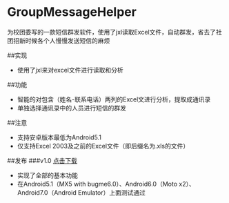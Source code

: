 # GroupMessageHelper
为校团委写的一款短信群发软件，使用了jxl读取Excel文件，自动群发，省去了社团招新时候各个人慢慢发送短信的麻烦

##实现
- 使用了jxl来对excel文件进行读取和分析

##功能
- 智能的对包含（姓名-联系电话）两列的Excel文进行分析，提取成通讯录
- 单独选择通讯录中的人员进行短信的群发

##注意
- 支持安卓版本最低为Android5.1
- 仅支持Excel 2003及之前的Excel文件（即后缀名为.xls的文件）

##发布
###v1.0 [点击下载](https://github.com/Ericwyn/GroupMessageHelper/releases/download/v1.0/app-release-v1.0.apk)
- 实现了全部的基本功能
- 在Android5.1（MX5 with bugme6.0）、Android6.0（Moto x2）、Android7.0（Android Emulator）上面测试通过